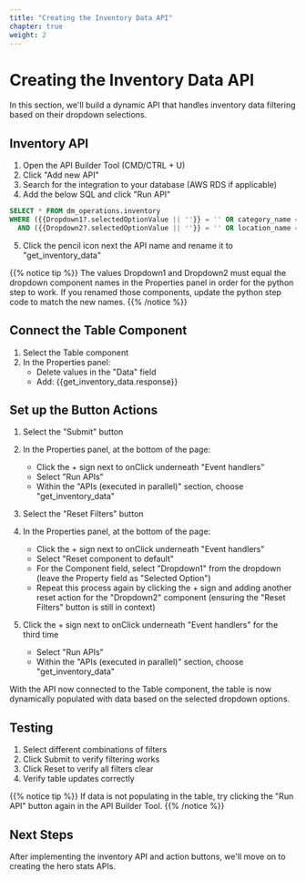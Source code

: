 ```yaml
---
title: "Creating the Inventory Data API"
chapter: true
weight: 2
---
```


# Creating the Inventory Data API

In this section, we'll build a dynamic API that handles inventory data filtering based on their dropdown selections.

## Inventory API

1. Open the API Builder Tool (CMD/CTRL + U)
2. Click "Add new API"
3. Search for the integration to your database (AWS RDS if applicable)
4. Add the below SQL and click "Run API"

```sql
SELECT * FROM dm_operations.inventory
WHERE ({{Dropdown1?.selectedOptionValue || ''}} = '' OR category_name = {{Dropdown1?.selectedOptionValue || ''}})
  AND ({{Dropdown2?.selectedOptionValue || ''}} = '' OR location_name = {{Dropdown2?.selectedOptionValue || ''}})
```

5. Click the pencil icon next the API name and rename it to "get_inventory_data"

{{% notice tip %}}
The values Dropdown1 and Dropdown2 must equal the dropdown component names in the Properties panel in order for the python step to work. If you renamed those components, update the python step code to match the new names.
{{% /notice %}}

## Connect the Table Component

1. Select the Table component
2. In the Properties panel:
   - Delete values in the "Data" field
   - Add: {{get_inventory_data.response}}

## Set up the Button Actions

1. Select the "Submit" button
2. In the Properties panel, at the bottom of the page:

   - Click the + sign next to onClick underneath "Event handlers"
   - Select "Run APIs"
   - Within the "APIs (executed in parallel)" section, choose "get_inventory_data"

3. Select the "Reset Filters" button
4. In the Properties panel, at the bottom of the page:
   - Click the + sign next to onClick underneath "Event handlers"
   - Select "Reset component to default"
   - For the Component field, select "Dropdown1" from the dropdown (leave the Property field as "Selected Option")
   - Repeat this process again by clicking the + sign and adding another reset action for the "Dropdown2" component (ensuring the "Reset Filters" button is still in context)
5. Click the + sign next to onClick underneath "Event handlers" for the third time
   - Select "Run APIs"
   - Within the "APIs (executed in parallel)" section, choose "get_inventory_data"

With the API now connected to the Table component, the table is now dynamically populated with data based on the selected dropdown options.

## Testing

1. Select different combinations of filters
2. Click Submit to verify filtering works
3. Click Reset to verify all filters clear
4. Verify table updates correctly

{{% notice tip %}}
If data is not populating in the table, try clicking the "Run API" button again in the API Builder Tool.
{{% /notice %}}

## Next Steps

After implementing the inventory API and action buttons, we'll move on to creating the hero stats APIs.
